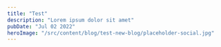 ```yaml
---
title: "Test"
description: "Lorem ipsum dolor sit amet"
pubDate: "Jul 02 2022"
heroImage: "/src/content/blog/test-new-blog/placeholder-social.jpg"
---
```


